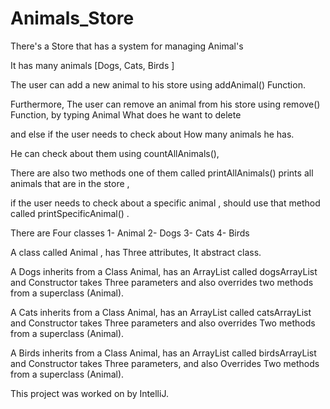 # Animals_Store
  
There's a Store that has a system for managing Animal's 

It has many animals [Dogs, Cats, Birds ]

The user can add a new animal to his store using addAnimal() Function.

Furthermore, The user can remove an animal from his store using remove() Function, 
by typing Animal What does he want to delete 

and else if the user needs to check about How many animals he has.

He can check about them using countAllAnimals(),

There are also two methods one of them 
called printAllAnimals() prints all animals that are in the store ,

if the user needs to check about a specific animal , should use that method called printSpecificAnimal() .


There are Four classes 
1- Animal
2- Dogs
3- Cats
4- Birds

A class called Animal , has Three attributes, It abstract class.

A Dogs inherits from a Class Animal, has an ArrayList called dogsArrayList and Constructor takes Three parameters and also overrides two methods from a superclass (Animal).

A Cats inherits from a Class Animal, has an ArrayList called catsArrayList and Constructor takes Three parameters and also overrides Two methods from a superclass (Animal).

A Birds inherits from a Class Animal, has an ArrayList called birdsArrayList and Constructor takes Three parameters, and also Overrides Two methods from a superclass (Animal).





This project was worked on by IntelliJ.


